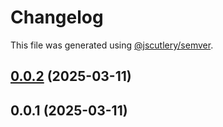 # Changelog

This file was generated using [@jscutlery/semver](https://github.com/jscutlery/semver).

## [0.0.2](https://github.com/sonarwatch/portfolio/compare/tx-parser-0.0.1...tx-parser-0.0.2) (2025-03-11)



## 0.0.1 (2025-03-11)
